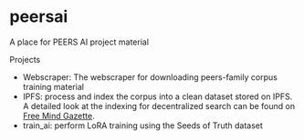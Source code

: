 # peersai
A place for PEERS AI project material

Projects
- Webscraper: The webscraper for downloading peers-family corpus training material
- IPFS: process and index the corpus into a clean dataset stored on IPFS. A detailed look at the indexing for decentralized search can be found on [Free Mind Gazette](https://freemindgazette.substack.com/p/the-proximal-origin-of-llm-response).
- train_ai: perform LoRA training using the Seeds of Truth dataset
